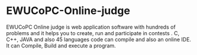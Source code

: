 # EWUCoPC-Online-judge 
EWUCoPC Online judge is web application software with hundreds of problems and it helps you to create, run and participate in contests . C, C++, JAVA and also 45 languages code can compile and also an online IDE. It can Compile, Build and execute a program.
